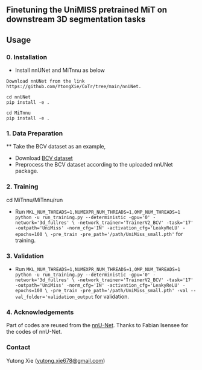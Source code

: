 ## Finetuning the UniMISS pretrained MiT on downstream 3D segmentation tasks

## Usage

### 0. Installation

* Install nnUNet and MiTnnu as below
  
```
Download nnUNet from the link https://github.com/YtongXie/CoTr/tree/main/nnUNet.

cd nnUNet
pip install -e .

cd MiTnnu
pip install -e .
```

### 1. Data Preparation

** Take the BCV dataset as an example,
* Download [BCV dataset](https://www.synapse.org/#!Synapse:syn3193805/wiki/217789)
* Preprocess the BCV dataset according to the uploaded nnUNet package.

### 2. Training 
cd MiTnnu/MiTnnu/run

* Run `MKL_NUM_THREADS=1,NUMEXPR_NUM_THREADS=1,OMP_NUM_THREADS=1 python -u run_training.py --deterministic -gpu='0' -network='3d_fullres' \
-network_trainer='TrainerV2_BCV' -task='17' -outpath='UniMiss' -norm_cfg='IN' -activation_cfg='LeakyReLU' -epochs=100 \
-pre_train -pre_path='/path/UniMiss_small.pth'` for training.

### 3. Validation 
* Run `MKL_NUM_THREADS=1,NUMEXPR_NUM_THREADS=1,OMP_NUM_THREADS=1 python -u run_training.py --deterministic -gpu='0' -network='3d_fullres' \
-network_trainer='TrainerV2_BCV' -task='17' -outpath='UniMiss' -norm_cfg='IN' -activation_cfg='LeakyReLU' -epochs=100 \
-pre_train -pre_path='/path/UniMiss_small.pth' -val --val_folder='validation_output` for validation.

### 4. Acknowledgements
Part of codes are reused from the [nnU-Net](https://github.com/MIC-DKFZ/nnUNet). Thanks to Fabian Isensee for the codes of nnU-Net.

### Contact
Yutong Xie (yutong.xie678@gmail.com)
